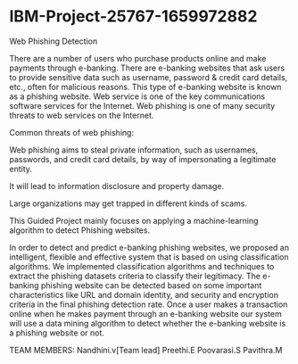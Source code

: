 # IBM-Project-25767-1659972882
Web Phishing Detection

There are a number of users who purchase products online and make payments through e-banking. There are e-banking websites that ask users to provide sensitive data such as username, password & credit card details, etc., often for malicious reasons. This type of e-banking website is known as a phishing website. Web service is one of the key communications software services for the Internet. Web phishing is one of many security threats to web services on the Internet. 

Common threats of web phishing:

   Web phishing aims to steal private information, such as usernames, passwords, and credit card details, by way of impersonating a legitimate entity.

   It will lead to information disclosure and property damage.

   Large organizations may get trapped in different kinds of scams.

   This Guided Project mainly focuses on applying a machine-learning algorithm to detect Phishing websites.

In order to detect and predict e-banking phishing websites, we proposed an intelligent, flexible and effective system that is based on using classification algorithms.  We implemented classification algorithms and techniques to extract the phishing datasets criteria to classify their legitimacy. The e-banking phishing website can be detected based on some important characteristics like URL and domain identity, and security and encryption criteria in the final phishing detection rate. Once a user makes a transaction online when he makes payment through an e-banking website our system will use a data mining algorithm to detect whether the e-banking website is a phishing website or not.




TEAM MEMBERS:
Nandhini.v[Team lead]
            Preethi.E
                   Poovarasi.S
                          Pavithra.M

